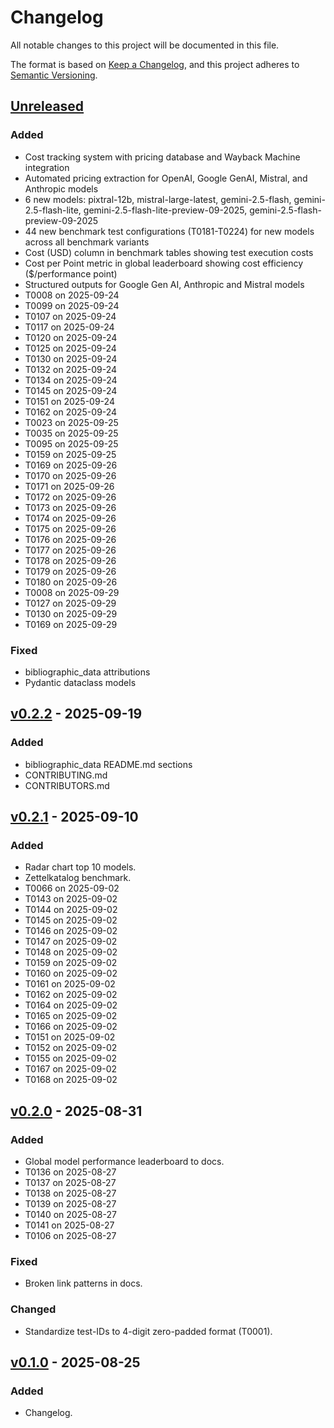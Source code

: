 # Changelog

All notable changes to this project will be documented in this file.

The format is based on [Keep a Changelog](https://keepachangelog.com/en/1.0.0/),
and this project adheres to [Semantic Versioning](https://semver.org/spec/v2.0.0.html).

## [Unreleased]

### Added
- Cost tracking system with pricing database and Wayback Machine integration
- Automated pricing extraction for OpenAI, Google GenAI, Mistral, and Anthropic models
- 6 new models: pixtral-12b, mistral-large-latest, gemini-2.5-flash, gemini-2.5-flash-lite, gemini-2.5-flash-lite-preview-09-2025, gemini-2.5-flash-preview-09-2025
- 44 new benchmark test configurations (T0181-T0224) for new models across all benchmark variants
- Cost (USD) column in benchmark tables showing test execution costs
- Cost per Point metric in global leaderboard showing cost efficiency ($/performance point)
- Structured outputs for Google Gen AI, Anthropic and Mistral models
- T0008 on 2025-09-24
- T0099 on 2025-09-24
- T0107 on 2025-09-24
- T0117 on 2025-09-24
- T0120 on 2025-09-24
- T0125 on 2025-09-24
- T0130 on 2025-09-24
- T0132 on 2025-09-24
- T0134 on 2025-09-24
- T0145 on 2025-09-24
- T0151 on 2025-09-24
- T0162 on 2025-09-24
- T0023 on 2025-09-25
- T0035 on 2025-09-25
- T0095 on 2025-09-25
- T0159 on 2025-09-25
- T0169 on 2025-09-26
- T0170 on 2025-09-26
- T0171 on 2025-09-26
- T0172 on 2025-09-26
- T0173 on 2025-09-26
- T0174 on 2025-09-26
- T0175 on 2025-09-26
- T0176 on 2025-09-26
- T0177 on 2025-09-26
- T0178 on 2025-09-26
- T0179 on 2025-09-26
- T0180 on 2025-09-26
- T0008 on 2025-09-29
- T0127 on 2025-09-29
- T0130 on 2025-09-29
- T0169 on 2025-09-29

### Fixed

- bibliographic_data attributions
- Pydantic dataclass models

## [v0.2.2] - 2025-09-19

### Added
- bibliographic_data README.md sections
- CONTRIBUTING.md
- CONTRIBUTORS.md

## [v0.2.1] - 2025-09-10

### Added
- Radar chart top 10 models.
- Zettelkatalog benchmark.
- T0066 on 2025-09-02
- T0143 on 2025-09-02
- T0144 on 2025-09-02
- T0145 on 2025-09-02
- T0146 on 2025-09-02
- T0147 on 2025-09-02
- T0148 on 2025-09-02
- T0159 on 2025-09-02
- T0160 on 2025-09-02
- T0161 on 2025-09-02
- T0162 on 2025-09-02
- T0164 on 2025-09-02
- T0165 on 2025-09-02
- T0166 on 2025-09-02
- T0151 on 2025-09-02
- T0152 on 2025-09-02
- T0155 on 2025-09-02
- T0167 on 2025-09-02
- T0168 on 2025-09-02

## [v0.2.0] - 2025-08-31

### Added
- Global model performance leaderboard to docs.
- T0136 on 2025-08-27
- T0137 on 2025-08-27
- T0138 on 2025-08-27
- T0139 on 2025-08-27
- T0140 on 2025-08-27
- T0141 on 2025-08-27
- T0106 on 2025-08-27

### Fixed
- Broken link patterns in docs.

### Changed
- Standardize test-IDs to 4-digit zero-padded format (T0001).

## [v0.1.0] - 2025-08-25

### Added

- Changelog.

[Unreleased]: https://github.com/RISE-UNIBAS/humanities_data_benchmark/compare/v0.2.2...HEAD
[v0.1.0]: https://github.com/RISE-UNIBAS/humanities_data_benchmark/releases/tag/v0.1.0
[v0.2.0]: https://github.com/RISE-UNIBAS/humanities_data_benchmark/releases/tag/v0.2.0
[v0.2.1]: https://github.com/RISE-UNIBAS/humanities_data_benchmark/releases/tag/v0.2.1
[v0.2.2]: https://github.com/RISE-UNIBAS/humanities_data_benchmark/releases/tag/v0.2.2